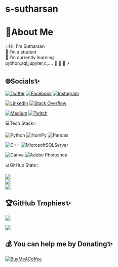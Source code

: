 # s-sutharsan
# 💫About Me 
✨Hi! I'm Sutharsan  
🔭 I’m a student<br> 
🌱 I’m currently learning<br> python,sql,jupyter,c,....
👯 
🤝 
💬 
⚡ 


## 🌐Socials✨
[![Twitter](https://img.shields.io/badge/Twitter-%231DA1F2.svg?logo=Twitter&logoColor=white)](https://twitter.com/s_sutharsan_20) 
[![Facebook](https://img.shields.io/badge/Facebook-%231877F2.svg?logo=Facebook&logoColor=white)](https://facebook.com/s.sutharsan.20) 
[![Instagram](https://img.shields.io/badge/Instagram-%23E4405F.svg?logo=Instagram&logoColor=white)](https://instagram.com/s.sutharsan.20) 

[![LinkedIn](https://img.shields.io/badge/LinkedIn-%230077B5.svg?logo=linkedin&logoColor=white)](https://linkedin.com/in/https://www.linkedin.com/in/sutharsan-s-478362240/) 
[![Stack Overflow](https://img.shields.io/badge/-Stackoverflow-FE7A16?logo=stack-overflow&logoColor=white)](https://stackoverflow.com/users/s-sutharsan-20) 

[![Medium](https://img.shields.io/badge/Medium-12100E?logo=medium&logoColor=white)](https://medium.com/@s.sutharsan.20) 
[![Twitch](https://img.shields.io/badge/Twitch-%239146FF.svg?logo=Twitch&logoColor=white)](https://twitch.tv/s_sutharsan_20) 


💻Tech Stack✨

![Python](https://img.shields.io/badge/python-3670A0?style=plastic&logo=python&logoColor=ffdd54) 
![NumPy](https://img.shields.io/badge/numpy-%23013243.svg?style=plastic&logo=numpy&logoColor=white) 
![Pandas](https://img.shields.io/badge/pandas-%23150458.svg?style=plastic&logo=pandas&logoColor=white)

![C++](https://img.shields.io/badge/c++-%2300599C.svg?style=plastic&logo=c%2B%2B&logoColor=white) 
![MicrosoftSQLServer](https://img.shields.io/badge/Microsoft%20SQL%20Sever-CC2927?style=plastic&logo=microsoft%20sql%20server&logoColor=white) 

![Canva](https://img.shields.io/badge/Canva-%2300C4CC.svg?style=plastic&logo=Canva&logoColor=white) 
![Adobe Photoshop](https://img.shields.io/badge/adobephotoshop-%2331A8FF.svg?style=plastic&logo=adobephotoshop&logoColor=white)


📊GitHub Stats✨

![](https://github-readme-stats.vercel.app/api?username=s-sutharsan-20&theme=tokyonight&hide_border=false&include_all_commits=true&count_private=true)<br/>
![](https://github-readme-streak-stats.herokuapp.com/?user=s-sutharsan-20&theme=tokyonight&hide_border=false)<br/>
![](https://github-readme-stats.vercel.app/api/top-langs/?username=s-sutharsan-20&theme=tokyonight&hide_border=false&include_all_commits=true&count_private=true&layout=compact)

## 🏆GitHub Trophies✨
![](https://github-profile-trophy.vercel.app/?username=s-sutharsan-20&theme=onedark&no-frame=false&no-bg=false&margin-w=4)


[![](https://visitcount.itsvg.in/api?id=s-sutharsan-20&icon=0&color=0)](https://visitcount.itsvg.in)

  ## 💰 You can help me by Donating✨
  [![BuyMeACoffee](https://img.shields.io/badge/Buy%20Me%20a%20Coffee-ffdd00?style=for-the-badge&logo=buy-me-a-coffee&logoColor=black)](https://buymeacoffee.com/https://www.buymeacoffee.com/s.sutharsan.20) 

  <!-- Proudly created with GPRM ( https://gprm.itsvg.in ) -->
  
